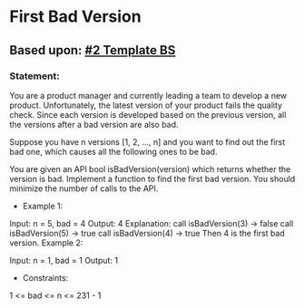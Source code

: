 # First Bad Version
## Based upon: [#2 Template BS](https://github.com/Glorycs29/Binary_Search/tree/main/Binary%20Search%20templates%20/%232%20Template%20II)
### Statement: 
You are a product manager and currently leading a team to develop a new product. Unfortunately, the latest version of your product fails the quality check. Since each version is developed based on the previous version, all the versions after a bad version are also bad.

Suppose you have n versions [1, 2, ..., n] and you want to find out the first bad one, which causes all the following ones to be bad.

You are given an API bool isBadVersion(version) which returns whether the version is bad. Implement a function to find the first bad version. You should minimize the number of calls to the API.
 

- Example 1:

Input: n = 5, bad = 4
Output: 4
Explanation:
call isBadVersion(3) -> false
call isBadVersion(5) -> true
call isBadVersion(4) -> true
Then 4 is the first bad version.
Example 2:

Input: n = 1, bad = 1
Output: 1
 

- Constraints:

1 <= bad <= n <= 231 - 1
